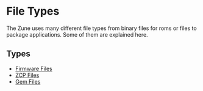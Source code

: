 # File Types
The Zune uses many different file types from binary files for roms or files to package applications. Some of them are explained here.

## Types
- [Firmware Files](../Zune%20devices/Firmware%20Files.md)
- [ZCP Files](../Zune%20devices/Apps/ZCP%20Files.md)
- [Gem Files](../Zune%20devices/Gem%20Files.md)

